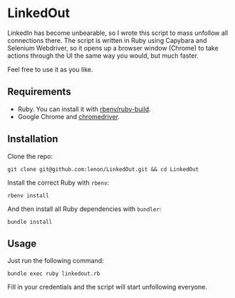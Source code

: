 # LinkedOut

LinkedIn has become unbearable, so I wrote this script to mass unfollow all
connections there. The script is written in Ruby using Capybara and Selenium
Webdriver, so it opens up a browser window (Chrome) to take actions through the
UI the same way you would, but much faster.

Feel free to use it as you like.

## Requirements

* Ruby. You can install it with [rbenv/ruby-build][ruby-build].
* Google Chrome and [chromedriver][chromedriver].

## Installation

Clone the repo:

```
git clone git@github.com:lenon/LinkedOut.git && cd LinkedOut
```

Install the correct Ruby with `rbenv`:

```
rbenv install
```

And then install all Ruby dependencies with `bundler`:

```
bundle install
```

## Usage

Just run the following command:

```
bundle exec ruby linkedout.rb
```

Fill in your credentials and the script will start unfollowing everyone.

[ruby-build]: https://github.com/rbenv/ruby-build#readme
[chromedriver]: https://chromedriver.chromium.org/downloads
